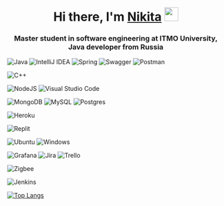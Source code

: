 <h1 align="center">Hi there, I'm <a href="https://vk.com/nktpltnv" target="_blank">Nikita</a> 
<img src="https://github.com/blackcater/blackcater/raw/main/images/Hi.gif" height="32"/></h1>
<h3 align="center">Master student in software engineering at ITMO University, Java developer from Russia</h3>

![Java](https://img.shields.io/badge/java-%23ED8B00.svg?style=for-the-badge&logo=java&logoColor=white)
![IntelliJ IDEA](https://img.shields.io/badge/IntelliJIDEA-000000.svg?style=for-the-badge&logo=intellij-idea&logoColor=white)
![Spring](https://img.shields.io/badge/spring-%236DB33F.svg?style=for-the-badge&logo=spring&logoColor=white)
![Swagger](https://img.shields.io/badge/-Swagger-%23Clojure?style=for-the-badge&logo=swagger&logoColor=white)
![Postman](https://img.shields.io/badge/Postman-FF6C37?style=for-the-badge&logo=postman&logoColor=white)


![C++](https://img.shields.io/badge/c++-%2300599C.svg?style=for-the-badge&logo=c%2B%2B&logoColor=white)


![NodeJS](https://img.shields.io/badge/node.js-6DA55F?style=for-the-badge&logo=node.js&logoColor=white)
![Visual Studio Code](https://img.shields.io/badge/Visual%20Studio%20Code-0078d7.svg?style=for-the-badge&logo=visual-studio-code&logoColor=white)


![MongoDB](https://img.shields.io/badge/MongoDB-%234ea94b.svg?style=for-the-badge&logo=mongodb&logoColor=white)
![MySQL](https://img.shields.io/badge/mysql-%2300f.svg?style=for-the-badge&logo=mysql&logoColor=white)
![Postgres](https://img.shields.io/badge/postgres-%23316192.svg?style=for-the-badge&logo=postgresql&logoColor=white)


![Heroku](https://img.shields.io/badge/heroku-%23430098.svg?style=for-the-badge&logo=heroku&logoColor=white)


![Replit](https://img.shields.io/badge/Replit-DD1200?style=for-the-badge&logo=Replit&logoColor=white)


![Ubuntu](https://img.shields.io/badge/Ubuntu-E95420?style=for-the-badge&logo=ubuntu&logoColor=white)
![Windows](https://img.shields.io/badge/Windows-0078D6?style=for-the-badge&logo=windows&logoColor=white)


![Grafana](https://img.shields.io/badge/grafana-%23F46800.svg?style=for-the-badge&logo=grafana&logoColor=white)
![Jira](https://img.shields.io/badge/jira-%230A0FFF.svg?style=for-the-badge&logo=jira&logoColor=white)
![Trello](https://img.shields.io/badge/Trello-%23026AA7.svg?style=for-the-badge&logo=Trello&logoColor=white)


![Zigbee](https://img.shields.io/badge/zigbee-%23EB0443.svg?style=for-the-badge&logo=zigbee&logoColor=white)

![Jenkins](https://img.shields.io/badge/jenkins-%232C5263.svg?style=for-the-badge&logo=jenkins&logoColor=white)

[![Top Langs](https://github-readme-stats.vercel.app/api/top-langs/?username=ps1h0&layout=compact)](https://github.com/ps1h0/github-readme-stats)
